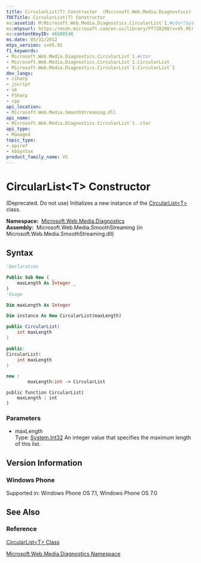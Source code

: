 ```yaml
---
title: CircularList(T) Constructor  (Microsoft.Web.Media.Diagnostics)
TOCTitle: CircularList(T) Constructor
ms:assetid: M:Microsoft.Web.Media.Diagnostics.CircularList`1.#ctor(System.Int32)
ms:mtpsurl: https://msdn.microsoft.com/en-us/library/Ff728288(v=VS.95)
ms:contentKeyID: 46500548
ms.date: 05/31/2012
mtps_version: v=VS.95
f1_keywords:
- Microsoft.Web.Media.Diagnostics.CircularList`1.#ctor
- Microsoft.Web.Media.Diagnostics.CircularList`1.CircularList
- Microsoft.Web.Media.Diagnostics.CircularList`1.CircularList`1
dev_langs:
- csharp
- jscript
- vb
- FSharp
- cpp
api_location:
- Microsoft.Web.Media.SmoothStreaming.dll
api_name:
- Microsoft.Web.Media.Diagnostics.CircularList`1..ctor
api_type:
- Managed
topic_type:
- apiref
- kbSyntax
product_family_name: VS
---
```


# CircularList\<T\> Constructor

(Deprecated. Do not use) Initializes a new instance of the [CircularList\<T\>](circularlist-t-class-microsoft-web-media-diagnostics_1.md) class.

**Namespace:**  [Microsoft.Web.Media.Diagnostics](microsoft-web-media-diagnostics-namespace_1.md)  
**Assembly:**  Microsoft.Web.Media.SmoothStreaming (in Microsoft.Web.Media.SmoothStreaming.dll)

## Syntax

```vb
'Declaration

Public Sub New ( _
    maxLength As Integer _
)
'Usage

Dim maxLength As Integer

Dim instance As New CircularList(maxLength)
```

```csharp
public CircularList(
    int maxLength
)
```

```cpp
public:
CircularList(
    int maxLength
)
```

``` fsharp
new : 
        maxLength:int -> CircularList
```

```jscript
public function CircularList(
    maxLength : int
)
```

### Parameters

  - maxLength  
    Type: [System.Int32](https://msdn.microsoft.com/library/td2s409d\(v=vs.95\))  
    An integer value that specifies the maximum length of this list.

## Version Information

### Windows Phone

Supported in: Windows Phone OS 7.1, Windows Phone OS 7.0  

## See Also

### Reference

[CircularList\<T\> Class](circularlist-t-class-microsoft-web-media-diagnostics_1.md)

[Microsoft.Web.Media.Diagnostics Namespace](microsoft-web-media-diagnostics-namespace_1.md)

